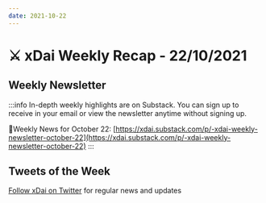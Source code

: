 ```yaml
---
date: 2021-10-22
---
```


# ⚔️ xDai Weekly Recap - 22/10/2021

## Weekly Newsletter <a href="#weekly-newsletter" id="weekly-newsletter"></a>

:::info
In-depth weekly highlights are on Substack. You can sign up to receive in your email or view the newsletter anytime without signing up.

📰Weekly News for October 22: [https://xdai.substack.com/p/-xdai-weekly-newsletter-october-22](https://xdai.substack.com/p/-xdai-weekly-newsletter-october-22)
:::

## Tweets of the Week <a href="#tweets-of-the-week" id="tweets-of-the-week"></a>

​[Follow xDai on Twitter](https://twitter.com/xdaichain) for regular news and updates
